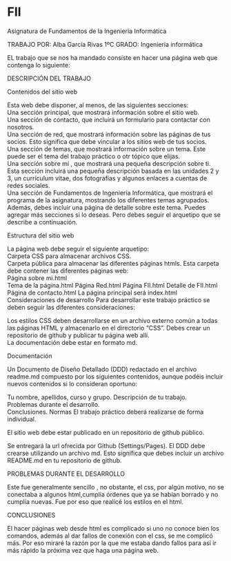 # FII
Asignatura de Fundamentos de la Ingeniería Informática

TRABAJO POR: Alba García Rivas 1ºC 
GRADO: Ingeniería informática

EL trabajo que se nos ha mandado consiste en hacer una página web que contenga lo siguiente:

DESCRIPCIÓN DEL TRABAJO

Contenidos del sitio web

Esta web debe disponer, al menos, de las siguientes secciones:        
Una sección principal, que mostrará información sobre el sitio web.         
Una sección de contacto, que incluirá un formulario para contactar con nosotros.     
Una sección de red, que mostrará información sobre las páginas de tus socios. Esto significa que debe vincular a los sitios web de tus socios.             
Una sección de temas, que mostrará información sobre un tema. Este puede ser el tema del trabajo práctico o otr tópico que elijas.                     
Una sección sobre mí , que mostrará una pequeña descripción sobre ti. Esta sección incluirá una pequeña descripción basada en las unidades 2 y 3, un currículum vitae, dos fotografías y algunos enlaces a cuentas de redes sociales.                              
Una sección de Fundamentos de Ingeniería Informática, que mostrará el programa de la asignatura, mostrando los diferentes temas agrupados. Además, debes incluir una página de detalle sobre este tema.
Puedes agregar más secciones si lo deseas. Pero debes seguir el arquetipo que se describe a continuación. 

Estructura del sitio web

La página web debe seguir el siguiente arquetipo:       
Carpeta CSS para almacenar archivos CSS.        
Carpeta pública para almacenar las diferentes páginas htmls. Esta carpeta debe contener las diferentes páginas web:      
Página sobre mi.html  
Tema de la página.html 
Página Red.html 
Página FII.html
 Detalle de FII.html
Página de contacto.html 
La página principal será index.html    
Consideraciones de desarrollo
Para desarrollar este trabajo práctico se deben seguir las diferentes consideraciones:

Los estilos CSS deben desarrollarse en un archivo externo común a todas las páginas HTML y almacenarlo en el directorio “CSS”.
Debes crear un repositorio de github y publicar tu página web allí.  
La documentación debe estar en formato md. 

Documentación

Un Documento de Diseño Detallado (DDD) redactado en el archivo readme.md compuesto por los siguientes contenidos, aunque podéis incluir nuevos contenidos si lo consideran oportuno:

Tu nombre, apellidos, curso y grupo.
Descripción de tu trabajo.   
Problemas durante el desarrollo.   
Conclusiones.
Normas
El trabajo práctico deberá realizarse de forma individual.

El sitio web debe estar publicado en un repositorio de github público.

Se entregará la url ofrecida por Github (Settings/Pages). 
El DDD debe crearse utilizando un archivo md. Esto significa que debes incluir un archivo README.md en tu repositorio de github. 

PROBLEMAS DURANTE EL DESARROLLO

Este fue generalmente sencillo , no obstante, el css, por algún motivo, no se conectaba a algunos html,cumplía órdenes que ya se habían borrado y no cumplía nuevas. Fue por eso que realicé los estilos en el html.

CONCLUSIONES

El hacer páginas web desde html es complicado si uno no conoce bien los comandos, además al dar fallos de conexión con el css, se me complicó más. Por eso miraré la razón por la que me estaba dando fallos para así ir más rápido la próxima vez que haga una página web.

